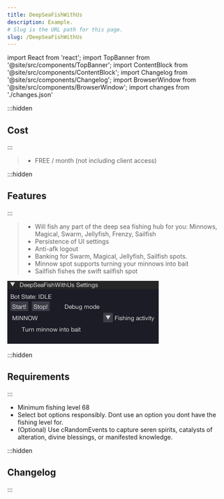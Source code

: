 ```yaml
---
title: DeepSeaFishWithUs
description: Example.
# Slug is the URL path for this page.
slug: /DeepSeaFishWithUs
---
```


import React from 'react';
import TopBanner from '@site/src/components/TopBanner';
import ContentBlock from '@site/src/components/ContentBlock';
import Changelog from '@site/src/components/Changelog';
import BrowserWindow from '@site/src/components/BrowserWindow';
import changes from './changes.json'

<TopBanner title="DeepSeaFishWithUs" version="v1.0.6" author="BotWithUs" offical="OFFICAL SCRIPT" skill="Fishing">
</TopBanner>

:::hidden

## Cost

:::

<ContentBlock title="Cost">

> - FREE / month (not including client access)

</ContentBlock>

:::hidden

## Features

:::

<ContentBlock title="Features">

> - Will fish any part of the deep sea fishing hub for you: Minnows, Magical, Swarm, Jellyfish, Frenzy, Sailfish
> - Persistence of UI settings
> - Anti-afk logout
> - Banking for Swarm, Magical, Jellyfish, Sailfish spots.
> - Minnow spot supports turning your minnows into bait
> - Sailfish fishes the swift sailfish spot

![Example](01DeapSeaFishWithUs.png)

</ContentBlock>

:::hidden

## Requirements

:::
<ContentBlock title="Requirements">

- Minimum fishing level 68
- Select bot options responsibly. Dont use an option you dont have the fishing level for.
- (Optional) Use cRandomEvents to capture seren spirits, catalysts of alteration, divine blessings, or manifested knowledge.

</ContentBlock>

:::hidden

## Changelog

:::

<Changelog changes={changes}>

</Changelog>
